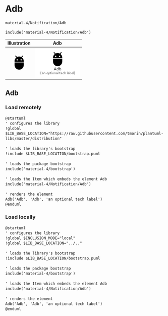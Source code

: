 # Adb


```text
material-4/Notification/Adb
```

```text
include('material-4/Notification/Adb')
```



| Illustration | Adb |
| :---: | :---: |
| ![illustration for Illustration](../../material-4/Notification/Adb.png) | ![illustration for Adb](../../material-4/Notification/Adb.Local.png) |




## Adb

### Load remotely
```plantuml
@startuml
' configures the library
!global $LIB_BASE_LOCATION="https://raw.githubusercontent.com/tmorin/plantuml-libs/master/distribution"

' loads the library's bootstrap
!include $LIB_BASE_LOCATION/bootstrap.puml

' loads the package bootstrap
include('material-4/bootstrap')

' loads the Item which embeds the element Adb
include('material-4/Notification/Adb')

' renders the element
Adb('Adb', 'Adb', 'an optional tech label')
@enduml
```

### Load locally
```plantuml
@startuml
' configures the library
!global $INCLUSION_MODE="local"
!global $LIB_BASE_LOCATION="../.."

' loads the library's bootstrap
!include $LIB_BASE_LOCATION/bootstrap.puml

' loads the package bootstrap
include('material-4/bootstrap')

' loads the Item which embeds the element Adb
include('material-4/Notification/Adb')

' renders the element
Adb('Adb', 'Adb', 'an optional tech label')
@enduml
```

